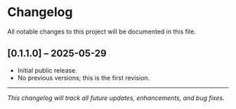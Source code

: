 # Changelog

All notable changes to this project will be documented in this file.

## [0.1.1.0] – 2025-05-29

- Initial public release.
- No previous versions; this is the first revision.

---

*This changelog will track all future updates, enhancements, and bug fixes.*
